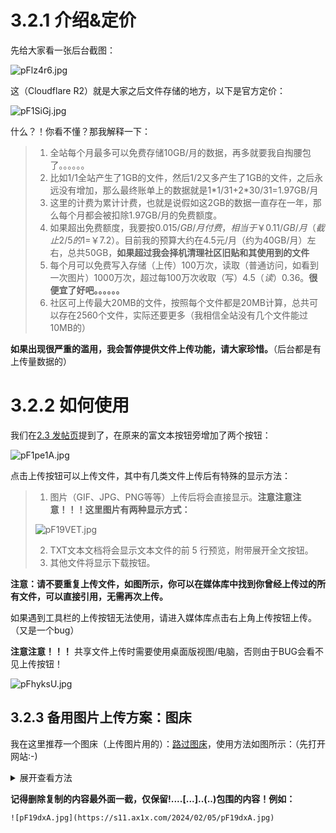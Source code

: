 # 3.2.1 介绍&定价

先给大家看一张后台截图：

![pFlz4r6.jpg](https://s11.ax1x.com/2024/02/05/pFlz4r6.jpg)

这（Cloudflare R2）就是大家之后文件存储的地方，以下是官方定价：

![pF1SiGj.jpg](https://s11.ax1x.com/2024/02/05/pF1SiGj.jpg)

什么？！你看不懂？那我解释一下：

> 1. 全站每个月最多可以免费存储10GB/月的数据，再多就要我自掏腰包了。。。。。。
> 2. 比如1/1全站产生了1GB的文件，然后1/2又多产生了1GB的文件，之后永远没有增加，那么最终账单上的数据就是1\*1/31+2\*30/31=1.97GB/月
> 3. 这里的计费为累计计费，也就是说假如这2GB的数据一直存在一年，那么每个月都会被扣除1.97GB/月的免费额度。
> 4. 如果超出免费额度，我要按$0.015/GB/月付费，相当于￥0.11/GB/月（截止2/5的$1=￥7.2）。目前我的预算大约在4.5元/月（约为40GB/月）左右，总共50GB，**如果超过我会择机清理社区旧贴和其使用到的文件**
> 5. 每个月可以免费写入存储（上传）100万次，读取（普通访问，如看到一次图片）1000万次，超过每100万次收取（写）$4.5（读）$0.36。**很便宜了好吧。。。。。。**
> 6. 社区可上传最大20MB的文件，按照每个文件都是20MB计算，总共可以存在2560个文件，实际还要更多（我相信全站没有几个文件能过10MB的）

**如果出现很严重的滥用，我会暂停提供文件上传功能，请大家珍惜。**（后台都是有上传量数据的）

# 3.2.2 如何使用

我们在[2.3 发帖页](/basic/2.3.%E5%8F%91%E5%B8%96%E9%A1%B5.html)提到了，在原来的富文本按钮旁增加了两个按钮：

![pF1pe1A.jpg](https://s11.ax1x.com/2024/02/05/pF1pe1A.jpg)

点击上传按钮可以上传文件，其中有几类文件上传后有特殊的显示方法：

> 1. 图片（GIF、JPG、PNG等等）上传后将会直接显示。**注意注意注意！！！这里图片有两种显示方式：**
>
> ![pF19VET.jpg](https://s11.ax1x.com/2024/02/05/pF19VET.jpg)
>
> 2. TXT文本文档将会显示文本文件的前 5 行预览，附带展开全文按钮。
> 3. 其他文件将显示下载按钮。

**注意：请不要重复上传文件，如图所示，你可以在媒体库中找到你曾经上传过的所有文件，可以直接引用，无需再次上传。**

如果遇到工具栏的上传按钮无法使用，请进入媒体库点击右上角上传按钮上传。（又是一个bug）

**注意注意！！！** 共享文件上传时需要使用桌面版视图/电脑，否则由于BUG会看不见上传按钮！

![pFhyksU.jpg](https://s21.ax1x.com/2024/03/23/pFhyksU.jpg)

## 3.2.3 备用图片上传方案：图床

我在这里推荐一个图床（上传图片用的）：[路过图床](https://imgse.com)，使用方法如图所示：（先打开网站:-)
<details>
<summary>展开查看方法</summary>
<img src="https://s11.ax1x.com/2024/02/05/pF19dxA.jpg" alt="pFTwLKf.jpg" border="0" />
<img src="https://s11.ax1x.com/2024/02/05/pF19Y5D.jpg" alt="pFTwLKf.jpg" border="0" />
<img src="https://s11.ax1x.com/2024/02/05/pF19NPe.jpg" alt="pFTwLKf.jpg" border="0" />
<img src="https://s11.ax1x.com/2024/02/05/pF19a2d.jpg" alt="pFTwLKf.jpg" border="0" />
<img src="https://s11.ax1x.com/2024/02/05/pF19U8H.jpg" alt="pFTwLKf.jpg" border="0" />

</details>



**记得删除复制的内容最外面一截，仅保留!....[...]..(..)包围的内容！例如：**

```
![pF19dxA.jpg](https://s11.ax1x.com/2024/02/05/pF19dxA.jpg)
```

